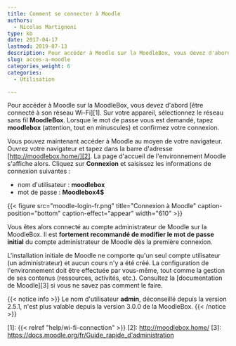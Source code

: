 ```yaml
---
title: Comment se connecter à Moodle
authors:
  - Nicolas Martignoni
type: kb
date: 2017-04-17
lastmod: 2019-07-13
description: Pour accéder à Moodle sur la MoodleBox, vous devez d'abord être connecté à son réseau Wi-Fi, puis visiter http://moodlebox.home/
slug: acces-a-moodle
categories_weight: 6
categories:
  - Utilisation

---
```

Pour accéder à Moodle sur la MoodleBox, vous devez d'abord [être connecté à son réseau Wi-Fi][1]. Sur votre appareil, sélectionnez le réseau sans fil __MoodleBox__. Lorsque le mot de passe vous est demandé, tapez __moodlebox__ (attention, tout en minuscules) et confirmez votre connexion.

Vous pouvez maintenant accéder à Moodle au moyen de votre navigateur. Ouvrez votre navigateur et tapez dans la barre d'adresse [http://moodlebox.home/][2]. La page d'accueil de l'environnement Moodle s'affiche alors. Cliquez sur __Connexion__ et saisissez les informations de connexion suivantes :

  * nom d'utilisateur : __moodlebox__
  * mot de passe : __Moodlebox4$__

{{< figure src="moodle-login-fr.png" title="Connexion à Moodle" caption-position="bottom" caption-effect="appear" width="610" >}}

Vous êtes alors connecté au compte administrateur de Moodle sur la MoodleBox. Il est __fortement recommandé de modifier le mot de passe initial__ du compte administrateur de Moodle dès la première connexion.

L'installation initiale de Moodle ne comporte qu'un seul compte utilisateur (un administrateur) et aucun cours n'y a été créé. La configuration de l'environnement doit être effectuée par vous-même, tout comme la gestion de ses contenus (ressources, activités, etc.). Consultez la [documentation de Moodle][3] si vous ne savez pas comment le faire.

{{< notice info >}}
Le nom d'utilisateur __admin__, déconseillé depuis la version 2.5.1, n'est plus valable depuis la version 3.0.0 de la MoodleBox.
{{< /notice >}}

 [1]: {{< relref "help/wi-fi-connection" >}}
 [2]: http://moodlebox.home/
 [3]: https://docs.moodle.org/fr/Guide_rapide_d'administration
